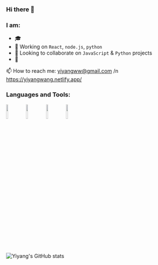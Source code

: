 ### Hi there 👋

<!--
**yw4/yw4** is a ✨ _special_ ✨ repository because its `README.md` (this file) appears on your GitHub profile.

Here are some ideas to get you started:

- 🔭 I’m currently working on ...
- 🌱 I’m currently learning ...
- 👯 I’m looking to collaborate on ...
- 🤔 I’m looking for help with ...
- 💬 Ask me about ...
- 📫 How to reach me: ...
- 😄 Pronouns: ...
- ⚡ Fun fact: ...
-->
### I am:
- 🎓 
- 🙇 Working on `React`, `node.js`, `python`
- 🤝 Looking to collaborate on `JavaScript` & `Python` projects
- 🏢 

📫 How to reach me: 
yiyangww@gmail.com  /n
https://yiyangwang.netlify.app/

### Languages and Tools:

<p>  
  <!-- Your languages and tools. Be careful with the alignment. 
  You can use this sites to get logos: https://www.vectorlogo.zone or https://simpleicons.org/
  -->
  <code><img width="10%" src="https://www.vectorlogo.zone/logos/reactjs/reactjs-ar21.svg"></code>
  <code><img width="10%" src="https://www.vectorlogo.zone/logos/nodejs/nodejs-ar21.svg"></code>
  <code><img width="10%" src="https://www.vectorlogo.zone/logos/git-scm/git-scm-ar21.svg"></code>
  <code><img width="10%" src="https://www.vectorlogo.zone/logos/python/python-ar21.svg"></code>
</p>






![Yiyang's GitHub stats](https://github-readme-stats.vercel.app/api?username=yiyangww&count_private=true&show_icons=true&theme=vue)
